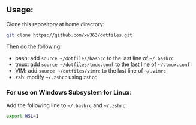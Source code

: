 ## Usage:
Clone this repository at home directory:
```bash
git clone https://github.com/xw363/dotfiles.git
```

Then do the following:
- bash: add `source ~/dotfiles/bashrc` to the last line of `~/.bashrc`
- tmux: add `source ~/dotfiles/tmux.conf` to the last line of `~/.tmux.conf`
- VIM: add `source ~/dotfiles/vimrc` to the last line of `~/.vimrc`
- zsh: modify `~/.zshrc` using `zshrc`

### For use on Windows Subsystem for Linux:
Add the following line to `~/.bashrc` and `~/.zshrc`:
```bash
export WSL=1
```

